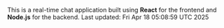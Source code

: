 This is a real-time chat application built using **React** for the frontend and **Node.js** for the backend.
Last updated: Fri Apr 18 05:08:59 UTC 2025
